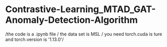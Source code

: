 # Contrastive-Learning_MTAD_GAT-Anomaly-Detection-Algorithm
/the code is a .ipynb file /
the data set is MSL /
you need torch.cuda is ture  and torch.version is '1.13.0'/

